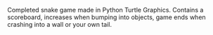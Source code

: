 Completed snake game made in Python Turtle Graphics. Contains a scoreboard, increases when bumping into objects, game ends when crashing into a wall or your own tail.
